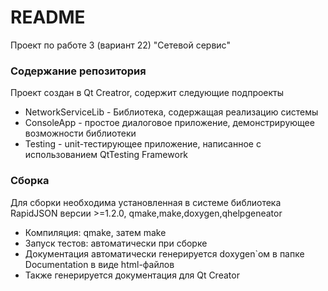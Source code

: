 # README #

Проект по работе 3 (вариант 22) "Сетевой сервис"

### Содержание репозитория ###
Проект создан в Qt Creatror, содержит следующие подпроекты
* NetworkServiceLib - Библиотека, содержащая реализацию системы
* ConsoleApp - простое диалоговое приложение, демонстрирующее возможности библиотеки
* Testing - unit-тестирующее приложение, написанное с использованием QtTesting Framework

### Сборка ###
Для сборки необходима установленная в системе библиотека RapidJSON версии >=1.2.0,
qmake,make,doxygen,qhelpgeneator
* Компиляция: qmake, затем make
* Запуск тестов: автоматически при сборке
* Документация автоматически генерируется doxygen`ом в папке Documentation в виде html-файлов
* Также генерируется документация для Qt Creator